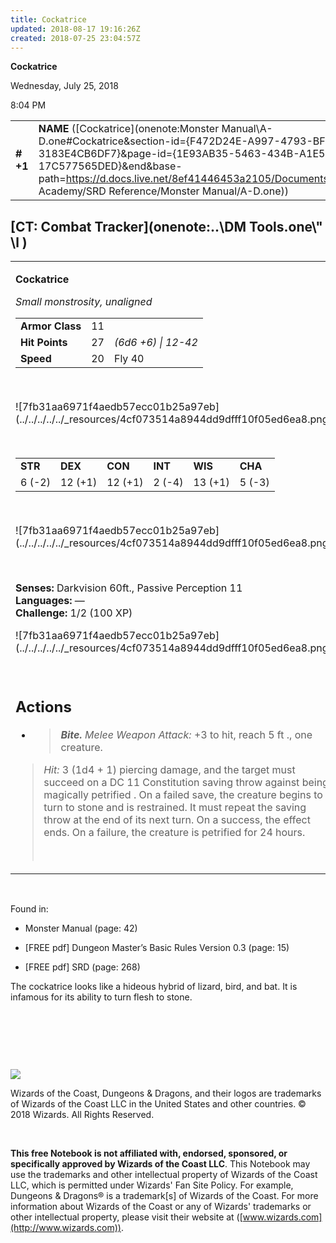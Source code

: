 ```yaml
---
title: Cockatrice
updated: 2018-08-17 19:16:26Z
created: 2018-07-25 23:04:57Z
---
```


**Cockatrice**

Wednesday, July 25, 2018

8:04 PM

|           |                                                                                                                                                                                                                                                                                              |        |        |        |     |       |        |
|-----------|----------------------------------------------------------------------------------------------------------------------------------------------------------------------------------------------------------------------------------------------------------------------------------------------|--------|--------|--------|-----|-------|--------|
| **\# +1** | **NAME** ([Cockatrice](onenote:Monster Manual\\A-D.one#Cockatrice&section-id={F472D24E-A997-4793-BF1A-3183E4CB6DF7}&page-id={1E93AB35-5463-434B-A1E5-17C577565DED}&end&base-path=https://d.docs.live.net/8ef41446453a2105/Documents/Adventure Academy/SRD Reference/Monster Manual/A-D.one)) | **11** | **27** | **27** | \-  | Notes | 100 XP |

## [CT: Combat Tracker](onenote:..\\DM Tools.one\\" \l )

<table><tbody><tr class="odd"><td><p><strong>Cockatrice</strong></p><p><em>Small monstrosity, unaligned<br />
</em></p><table><tbody><tr class="odd"><td><strong>Armor Class</strong></td><td>11</td><td> </td></tr><tr class="even"><td><strong>Hit Points</strong></td><td>27</td><td><em>(6d6 +6) | 12-42</em></td></tr><tr class="odd"><td><strong>Speed</strong></td><td>20</td><td>Fly 40</td></tr></tbody></table><p> </p><p>![7fb31aa6971f4aedb57ecc01b25a97eb](../../../../../_resources/4cf073514a8944dd9dfff10f05ed6ea8.png)</p><p> </p><table><tbody><tr class="odd"><td><strong>STR</strong></td><td><strong>DEX</strong></td><td><strong>CON</strong></td><td><strong>INT</strong></td><td><strong>WIS</strong></td><td><strong>CHA</strong></td></tr><tr class="even"><td>6 (-2)</td><td>12 (+1)</td><td>12 (+1)</td><td>2 (-4)</td><td>13 (+1)</td><td>5 (-3)</td></tr></tbody></table><p> </p><p>![7fb31aa6971f4aedb57ecc01b25a97eb](../../../../../_resources/4cf073514a8944dd9dfff10f05ed6ea8.png)</p><p> </p><p><strong>Senses:</strong> Darkvision 60ft., Passive Perception 11<br />
<strong>Languages:</strong> —<br />
<strong>Challenge:</strong> 1/2 (100 XP)</p><p>![7fb31aa6971f4aedb57ecc01b25a97eb](../../../../../_resources/4cf073514a8944dd9dfff10f05ed6ea8.png)</p><p> </p><h2 id="actions"><strong>Actions</strong></h2><ul><li><blockquote><p><em><strong>Bite.</strong> Melee Weapon Attack:</em> +3 to hit, reach 5 ft ., one creature.</p></blockquote></li></ul><blockquote><p><em>Hit:</em> 3 (1d4 + 1) piercing damage, and the target must succeed on a DC 11 Constitution saving throw against being magically petrified . On a failed save, the creature begins to turn to stone and is restrained. It must repeat the saving throw at the end of its next turn. On a success, the effect ends. On a failure, the creature is petrified for 24 hours.</p><p> </p></blockquote></td></tr></tbody></table>

 

Found in:

-   Monster Manual (page: 42)

-   \[FREE pdf\] Dungeon Master’s Basic Rules Version 0.3 (page: 15)

-   \[FREE pdf\] SRD (page: 268)

The cockatrice looks like a hideous hybrid of lizard, bird, and bat. It is infamous for its ability to turn flesh to stone.

 

 

 

![](tmp\media\image2.png)

Wizards of the Coast, Dungeons & Dragons, and their logos are trademarks of Wizards of the Coast LLC in the United States and other countries. © 2018 Wizards. All Rights Reserved.

 

**This free Notebook is not affiliated with, endorsed, sponsored, or specifically approved by Wizards of the Coast LLC**. This Notebook may use the trademarks and other intellectual property of Wizards of the Coast LLC, which is permitted under Wizards' Fan Site Policy. For example, Dungeons & Dragons® is a trademark\[s\] of Wizards of the Coast. For more information about Wizards of the Coast or any of Wizards' trademarks or other intellectual property, please visit their website at ([www.wizards.com](http://www.wizards.com)).
